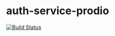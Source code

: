 
# auth-service-prodio

[![Build Status](https://travis-ci.org/joemccann/dillinger.svg?branch=master)](https://travis-ci.org/joemccann/dillinger)
